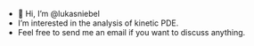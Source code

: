 - 👋 Hi, I’m @lukasniebel
- I’m interested in the analysis of kinetic PDE.
- Feel free to send me an email if you want to discuss anything. 

<!---
lukasniebel/lukasniebel is a ✨ special ✨ repository because its `README.md` (this file) appears on your GitHub profile.
You can click the Preview link to take a look at your changes.
--->
